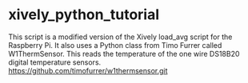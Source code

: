 # xively_python_tutorial
This script is a modified version of the Xively load_avg script for the Raspberry Pi.
It also uses a Python class from Timo Furrer called W1ThermSensor. This reads the temperature of the one wire DS18B20 digital temperature sensors. 
https://github.com/timofurrer/w1thermsensor.git
